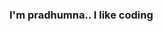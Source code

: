 ### I'm pradhumna.. I like coding

<!--
**pradhumnarajput/pradhumnarajput** is a ✨ _special_ ✨ repository because its `README.md` (this file) appears on your GitHub profile.

Here are some ideas to get you started:

### 🔭 I’m currently working on some personal projects
### 🌱 I’m currently learning c++
### 👯 I’m looking to collaborate on gfg guilds
### 📫 How to reach me: instagram (kinda._.different)
### ⚡ Fun fact: I'm someone you wish you've met me before
